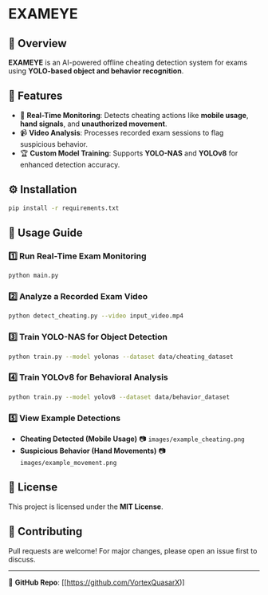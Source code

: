 # EXAMEYE

## 📌 Overview
**EXAMEYE** is an AI-powered offline cheating detection system for exams using **YOLO-based object and behavior recognition**.

## 🚀 Features
- 🎥 **Real-Time Monitoring**: Detects cheating actions like **mobile usage**, **hand signals**, and **unauthorized movement**.
- 📹 **Video Analysis**: Processes recorded exam sessions to flag suspicious behavior.
- 🏆 **Custom Model Training**: Supports **YOLO-NAS** and **YOLOv8** for enhanced detection accuracy.

## ⚙️ Installation
```bash
pip install -r requirements.txt
```

## 🔹 Usage Guide

### 1️⃣ **Run Real-Time Exam Monitoring**
```bash
python main.py
```

### 2️⃣ **Analyze a Recorded Exam Video**
```bash
python detect_cheating.py --video input_video.mp4
```

### 3️⃣ **Train YOLO-NAS for Object Detection**
```bash
python train.py --model yolonas --dataset data/cheating_dataset
```

### 4️⃣ **Train YOLOv8 for Behavioral Analysis**
```bash
python train.py --model yolov8 --dataset data/behavior_dataset
```

### 5️⃣ **View Example Detections**
- **Cheating Detected (Mobile Usage)** 📷 `images/example_cheating.png`
- **Suspicious Behavior (Hand Movements)** 📷 `images/example_movement.png`

## 📜 License
This project is licensed under the **MIT License**.

## 🤝 Contributing
Pull requests are welcome! For major changes, please open an issue first to discuss.

---
🔗 **GitHub Repo**: [[https://github.com/VortexQuasarX)]
